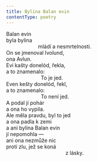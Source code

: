 ```yaml
---
title: Bylina Balan evin
contentType: poetry
---
```


<section>

Balan evin  
byla bylina  
                      mládí a nesmrtelnosti.  
On se jmenoval Ivolund,  
ona Avlun.  
Evi kašty donelód, řekla,  
a to znamenalo:  
                        To je jed.  
Even kešty donelód, řekl,  
a to znamenalo:  
                        To není jed.  
A podal jí pohár  
a ona ho vypila.  
Ale měla pravdu, byl to jed  
a ona padla k zemi  
a ani bylina Balan evin  
jí nepomohla —  
ani ona nezmůže nic  
proti zlu, jež se koná  
                                         z lásky.

</section>
